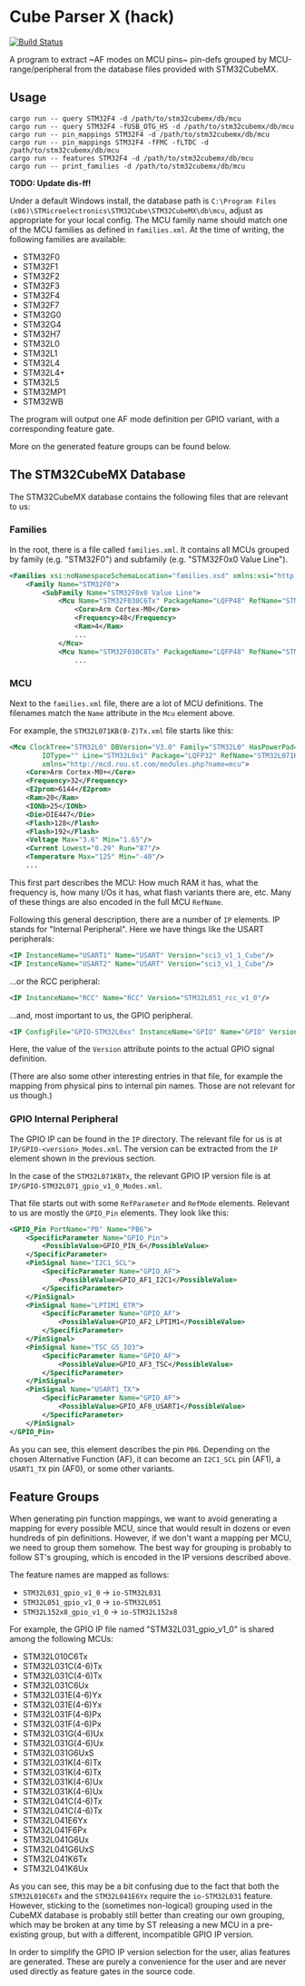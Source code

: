 # Cube Parser X (hack)

[![Build Status][github-actions-badge]][github-actions]

A program to extract ~AF modes on MCU pins~ pin-defs grouped by MCU-range/peripheral from the database files provided with STM32CubeMX.

## Usage

    cargo run -- query STM32F4 -d /path/to/stm32cubemx/db/mcu
    cargo run -- query STM32F4 -fUSB_OTG_HS -d /path/to/stm32cubemx/db/mcu
    cargo run -- pin_mappings STM32F4 -d /path/to/stm32cubemx/db/mcu
    cargo run -- pin_mappings STM32F4 -fFMC -fLTDC -d /path/to/stm32cubemx/db/mcu
    cargo run -- features STM32F4 -d /path/to/stm32cubemx/db/mcu
    cargo run -- print_families -d /path/to/stm32cubemx/db/mcu

__TODO: Update dis-ff!__

Under a default Windows install, the database path is `C:\Program Files
(x86)\STMicroelectronics\STM32Cube\STM32CubeMX\db\mcu`, adjust as appropriate
for your local config. The MCU family name should match one of the MCU families
as defined in `families.xml`. At the time of writing, the following families
are available:

* STM32F0
* STM32F1
* STM32F2
* STM32F3
* STM32F4
* STM32F7
* STM32G0
* STM32G4
* STM32H7
* STM32L0
* STM32L1
* STM32L4
* STM32L4+
* STM32L5
* STM32MP1
* STM32WB

The program will output one AF mode definition per GPIO variant, with a
corresponding feature gate.

More on the generated feature groups can be found below.

## The STM32CubeMX Database

The STM32CubeMX database contains the following files that are relevant to us:

### Families

In the root, there is a file called `families.xml`. It contains all MCUs
grouped by family (e.g. "STM32F0") and subfamily (e.g. "STM32F0x0 Value Line").

```xml
<Families xsi:noNamespaceSchemaLocation="families.xsd" xmlns:xsi="http://www.w3.org/2001/XMLSchema-instance">
    <Family Name="STM32F0">
        <SubFamily Name="STM32F0x0 Value Line">
            <Mcu Name="STM32F030C6Tx" PackageName="LQFP48" RefName="STM32F030C6Tx" RPN="STM32F030C6">
                <Core>Arm Cortex-M0</Core>
                <Frequency>48</Frequency>
                <Ram>4</Ram>
                ...
            </Mcu>
            <Mcu Name="STM32F030C8Tx" PackageName="LQFP48" RefName="STM32F030C8Tx" RPN="STM32F030C8">
                ...
```

### MCU

Next to the `families.xml` file, there are a lot of MCU definitions. The
filenames match the `Name` attribute in the `Mcu` element above.

For example, the `STM32L071KB(B-Z)Tx.xml` file starts like this:

```xml
<Mcu ClockTree="STM32L0" DBVersion="V3.0" Family="STM32L0" HasPowerPad="false"
        IOType="" Line="STM32L0x1" Package="LQFP32" RefName="STM32L071K(B-Z)Tx"
        xmlns="http://mcd.rou.st.com/modules.php?name=mcu">
	<Core>Arm Cortex-M0+</Core>
	<Frequency>32</Frequency>
	<E2prom>6144</E2prom>
	<Ram>20</Ram>
	<IONb>25</IONb>
	<Die>DIE447</Die>
	<Flash>128</Flash>
	<Flash>192</Flash>
	<Voltage Max="3.6" Min="1.65"/>
	<Current Lowest="0.29" Run="87"/>
	<Temperature Max="125" Min="-40"/>
    ...
```

This first part describes the MCU: How much RAM it has, what the frequency is,
how many I/Os it has, what flash variants there are, etc. Many of these things
are also encoded in the full MCU `RefName`.

Following this general description, there are a number of `IP` elements. IP
stands for "Internal Peripheral". Here we have things like the USART peripherals:

```xml
<IP InstanceName="USART1" Name="USART" Version="sci3_v1_1_Cube"/>
<IP InstanceName="USART2" Name="USART" Version="sci3_v1_1_Cube"/>
```

...or the RCC peripheral:

```xml
<IP InstanceName="RCC" Name="RCC" Version="STM32L051_rcc_v1_0"/>
```

...and, most important to us, the GPIO peripheral.

```xml
<IP ConfigFile="GPIO-STM32L0xx" InstanceName="GPIO" Name="GPIO" Version="STM32L071_gpio_v1_0"/>
```

Here, the value of the `Version` attribute points to the actual GPIO signal
definition.

(There are also some other interesting entries in that file, for example the
mapping from physical pins to internal pin names. Those are not relevant for us
though.)

### GPIO Internal Peripheral

The GPIO IP can be found in the `IP` directory. The relevant file for us is at
`IP/GPIO-<version>_Modes.xml`. The version can be extracted from the `IP`
element shown in the previous section.

In the case of the `STM32L071KBTx`, the relevant GPIO IP version file is at
`IP/GPIO-STM32L071_gpio_v1_0_Modes.xml`.

That file starts out with some `RefParameter` and `RefMode` elements. Relevant
to us are mostly the `GPIO_Pin` elements. They look like this:

```xml
<GPIO_Pin PortName="PB" Name="PB6">
    <SpecificParameter Name="GPIO_Pin">
        <PossibleValue>GPIO_PIN_6</PossibleValue>
    </SpecificParameter>
    <PinSignal Name="I2C1_SCL">
        <SpecificParameter Name="GPIO_AF">
            <PossibleValue>GPIO_AF1_I2C1</PossibleValue>
        </SpecificParameter>
    </PinSignal>
    <PinSignal Name="LPTIM1_ETR">
        <SpecificParameter Name="GPIO_AF">
            <PossibleValue>GPIO_AF2_LPTIM1</PossibleValue>
        </SpecificParameter>
    </PinSignal>
    <PinSignal Name="TSC_G5_IO3">
        <SpecificParameter Name="GPIO_AF">
            <PossibleValue>GPIO_AF3_TSC</PossibleValue>
        </SpecificParameter>
    </PinSignal>
    <PinSignal Name="USART1_TX">
        <SpecificParameter Name="GPIO_AF">
            <PossibleValue>GPIO_AF0_USART1</PossibleValue>
        </SpecificParameter>
    </PinSignal>
</GPIO_Pin>
```

As you can see, this element describes the pin `PB6`. Depending on the chosen
Alternative Function (AF), it can become an `I2C1_SCL` pin (AF1), a `USART1_TX`
pin (AF0), or some other variants.

## Feature Groups

When generating pin function mappings, we want to avoid generating a mapping
for every possible MCU, since that would result in dozens or even hundreds of
pin definitions. However, if we don't want a mapping per MCU, we need to group
them somehow. The best way for grouping is probably to follow ST's grouping,
which is encoded in the IP versions described above.

The feature names are mapped as follows:

- `STM32L031_gpio_v1_0` -> `io-STM32L031`
- `STM32L051_gpio_v1_0` -> `io-STM32L051`
- `STM32L152x8_gpio_v1_0` -> `io-STM32L152x8`

For example, the GPIO IP file named "STM32L031_gpio_v1_0" is shared among the
following MCUs:

- STM32L010C6Tx
- STM32L031C(4-6)Tx
- STM32L031C(4-6)Tx
- STM32L031C6Ux
- STM32L031E(4-6)Yx
- STM32L031E(4-6)Yx
- STM32L031F(4-6)Px
- STM32L031F(4-6)Px
- STM32L031G(4-6)Ux
- STM32L031G(4-6)Ux
- STM32L031G6UxS
- STM32L031K(4-6)Tx
- STM32L031K(4-6)Tx
- STM32L031K(4-6)Ux
- STM32L031K(4-6)Ux
- STM32L041C(4-6)Tx
- STM32L041C(4-6)Tx
- STM32L041E6Yx
- STM32L041F6Px
- STM32L041G6Ux
- STM32L041G6UxS
- STM32L041K6Tx
- STM32L041K6Ux

As you can see, this may be a bit confusing due to the fact that both the
`STM32L010C6Tx` and the `STM32L041E6Yx` require the `io-STM32L031` feature.
However, sticking to the (sometimes non-logical) grouping used in the CubeMX
database is probably still better than creating our own grouping, which may be
broken at any time by ST releasing a new MCU in a pre-existing group, but with
a different, incompatible GPIO IP version.

In order to simplify the GPIO IP version selection for the user, alias features
are generated. These are purely a convenience for the user and are never used
directly as feature gates in the source code.

<!-- Badges -->
[github-actions]: https://github.com/dbrgn/cube-parse/actions?query=branch%3Amaster
[github-actions-badge]: https://github.com/dbrgn/cube-parse/workflows/CI/badge.svg
